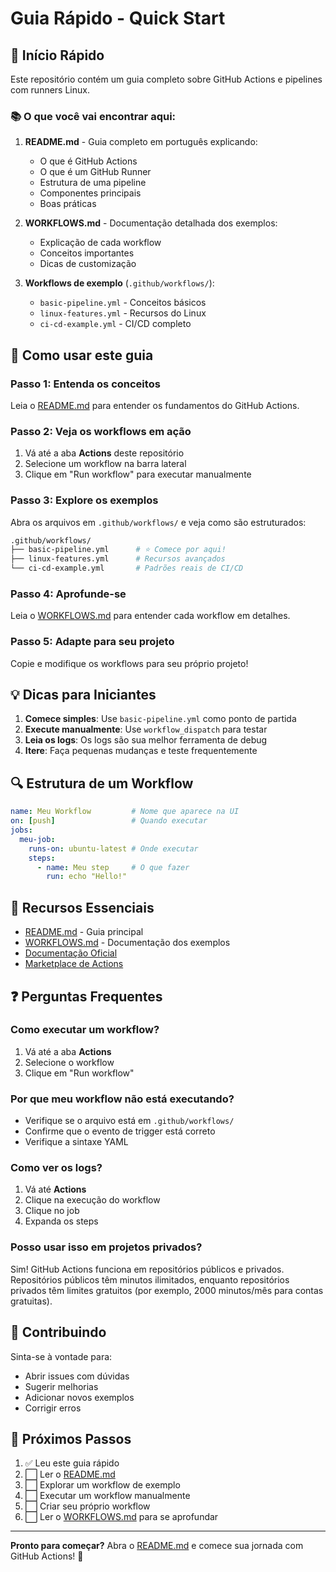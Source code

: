 # Guia Rápido - Quick Start

## 🚀 Início Rápido

Este repositório contém um guia completo sobre GitHub Actions e pipelines com runners Linux.

### 📚 O que você vai encontrar aqui:

1. **README.md** - Guia completo em português explicando:
   - O que é GitHub Actions
   - O que é um GitHub Runner
   - Estrutura de uma pipeline
   - Componentes principais
   - Boas práticas

2. **WORKFLOWS.md** - Documentação detalhada dos exemplos:
   - Explicação de cada workflow
   - Conceitos importantes
   - Dicas de customização

3. **Workflows de exemplo** (`.github/workflows/`):
   - `basic-pipeline.yml` - Conceitos básicos
   - `linux-features.yml` - Recursos do Linux
   - `ci-cd-example.yml` - CI/CD completo

## 🎯 Como usar este guia

### Passo 1: Entenda os conceitos
Leia o [README.md](README.md) para entender os fundamentos do GitHub Actions.

### Passo 2: Veja os workflows em ação
1. Vá até a aba **Actions** deste repositório
2. Selecione um workflow na barra lateral
3. Clique em "Run workflow" para executar manualmente

### Passo 3: Explore os exemplos
Abra os arquivos em `.github/workflows/` e veja como são estruturados:

```bash
.github/workflows/
├── basic-pipeline.yml      # ⭐ Comece por aqui!
├── linux-features.yml      # Recursos avançados
└── ci-cd-example.yml       # Padrões reais de CI/CD
```

### Passo 4: Aprofunde-se
Leia o [WORKFLOWS.md](WORKFLOWS.md) para entender cada workflow em detalhes.

### Passo 5: Adapte para seu projeto
Copie e modifique os workflows para seu próprio projeto!

## 💡 Dicas para Iniciantes

1. **Comece simples**: Use `basic-pipeline.yml` como ponto de partida
2. **Execute manualmente**: Use `workflow_dispatch` para testar
3. **Leia os logs**: Os logs são sua melhor ferramenta de debug
4. **Itere**: Faça pequenas mudanças e teste frequentemente

## 🔍 Estrutura de um Workflow

```yaml
name: Meu Workflow         # Nome que aparece na UI
on: [push]                 # Quando executar
jobs:
  meu-job:
    runs-on: ubuntu-latest # Onde executar
    steps:
      - name: Meu step     # O que fazer
        run: echo "Hello!"
```

## 📖 Recursos Essenciais

- [README.md](README.md) - Guia principal
- [WORKFLOWS.md](WORKFLOWS.md) - Documentação dos exemplos
- [Documentação Oficial](https://docs.github.com/en/actions)
- [Marketplace de Actions](https://github.com/marketplace?type=actions)

## ❓ Perguntas Frequentes

### Como executar um workflow?
1. Vá até a aba **Actions**
2. Selecione o workflow
3. Clique em "Run workflow"

### Por que meu workflow não está executando?
- Verifique se o arquivo está em `.github/workflows/`
- Confirme que o evento de trigger está correto
- Verifique a sintaxe YAML

### Como ver os logs?
1. Vá até **Actions**
2. Clique na execução do workflow
3. Clique no job
4. Expanda os steps

### Posso usar isso em projetos privados?
Sim! GitHub Actions funciona em repositórios públicos e privados. Repositórios públicos têm minutos ilimitados, enquanto repositórios privados têm limites gratuitos (por exemplo, 2000 minutos/mês para contas gratuitas).

## 🤝 Contribuindo

Sinta-se à vontade para:
- Abrir issues com dúvidas
- Sugerir melhorias
- Adicionar novos exemplos
- Corrigir erros

## 📝 Próximos Passos

1. ✅ Leu este guia rápido
2. ⬜ Ler o [README.md](README.md)
3. ⬜ Explorar um workflow de exemplo
4. ⬜ Executar um workflow manualmente
5. ⬜ Criar seu próprio workflow
6. ⬜ Ler o [WORKFLOWS.md](WORKFLOWS.md) para se aprofundar

---

**Pronto para começar?** Abra o [README.md](README.md) e comece sua jornada com GitHub Actions! 🚀

